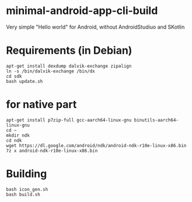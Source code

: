 # minimal-android-app-cli-build
Very simple "Hello world" for Android, without AndroidStudiuo and SKotlin

# Requirements (in Debian)
```
apt-get install dexdump dalvik-exchange zipalign
ln -s /bin/dalvik-exchange /bin/dx
cd sdk
bash update.sh
```

# for native part

```
apt-get install p7zip-full gcc-aarch64-linux-gnu binutils-aarch64-linux-gnu
cd ~
mkdir ndk
cd ndk
wget https://dl.google.com/android/ndk/android-ndk-r10e-linux-x86.bin
7z x android-ndk-r10e-linux-x86.bin
```

# Building
```
bash icon_gen.sh
bash build.sh
```
